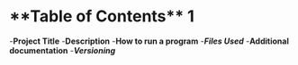  <h1>**Table of Contents** 1</h1>

-**Project Title**
-**Description**
-**How to run a program**
-***Files Used***
-**Additional documentation**
-***Versioning***
